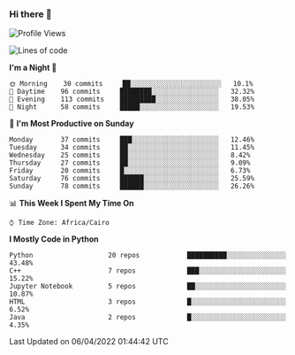 ### Hi there 👋

<!--
**AMR-KELEG/AMR-KELEG** is a ✨ _special_ ✨ repository because its `README.md` (this file) appears on your GitHub profile.

Here are some ideas to get you started:

- 🔭 I’m currently working on ...
- 🌱 I’m currently learning ...
- 👯 I’m looking to collaborate on ...
- 🤔 I’m looking for help with ...
- 💬 Ask me about ...
- 📫 How to reach me: ...
- 😄 Pronouns: ...
- ⚡ Fun fact: ...
-->

<!--START_SECTION:waka-->
![Profile Views](http://img.shields.io/badge/Profile%20Views-0-blue)

![Lines of code](https://img.shields.io/badge/From%20Hello%20World%20I%27ve%20Written-2%20Million%20lines%20of%20code-blue)

**I'm a Night 🦉** 

```text
🌞 Morning    30 commits     ██░░░░░░░░░░░░░░░░░░░░░░░   10.1% 
🌆 Daytime    96 commits     ████████░░░░░░░░░░░░░░░░░   32.32% 
🌃 Evening    113 commits    █████████░░░░░░░░░░░░░░░░   38.05% 
🌙 Night      58 commits     █████░░░░░░░░░░░░░░░░░░░░   19.53%

```
📅 **I'm Most Productive on Sunday** 

```text
Monday       37 commits     ███░░░░░░░░░░░░░░░░░░░░░░   12.46% 
Tuesday      34 commits     ██░░░░░░░░░░░░░░░░░░░░░░░   11.45% 
Wednesday    25 commits     ██░░░░░░░░░░░░░░░░░░░░░░░   8.42% 
Thursday     27 commits     ██░░░░░░░░░░░░░░░░░░░░░░░   9.09% 
Friday       20 commits     █░░░░░░░░░░░░░░░░░░░░░░░░   6.73% 
Saturday     76 commits     ██████░░░░░░░░░░░░░░░░░░░   25.59% 
Sunday       78 commits     ██████░░░░░░░░░░░░░░░░░░░   26.26%

```


📊 **This Week I Spent My Time On** 

```text
⌚︎ Time Zone: Africa/Cairo

```

**I Mostly Code in Python** 

```text
Python                   20 repos            ██████████░░░░░░░░░░░░░░░   43.48% 
C++                      7 repos             ███░░░░░░░░░░░░░░░░░░░░░░   15.22% 
Jupyter Notebook         5 repos             ██░░░░░░░░░░░░░░░░░░░░░░░   10.87% 
HTML                     3 repos             █░░░░░░░░░░░░░░░░░░░░░░░░   6.52% 
Java                     2 repos             █░░░░░░░░░░░░░░░░░░░░░░░░   4.35%

```



 Last Updated on 06/04/2022 01:44:42 UTC
<!--END_SECTION:waka-->
